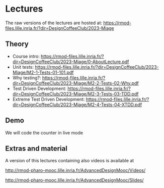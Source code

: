 # Lectures

The raw versions of the lectures are hosted at:  https://rmod-files.lille.inria.fr/?dir=DesignCoffeeClub/2023-Miage

## Theory
- Course intro: https://rmod-files.lille.inria.fr/?dir=DesignCoffeeClub/2023-Miage/0-AboutLecture.pdf
- Unit tests: https://rmod-files.lille.inria.fr/?dir=DesignCoffeeClub/2023-Miage/M2-1-Tests-01-101.pdf
- Why testing?: https://rmod-files.lille.inria.fr/?dir=DesignCoffeeClub/2023-Miage/M2-2-Tests-02-Why.pdf
- Test Driven Development: https://rmod-files.lille.inria.fr/?dir=DesignCoffeeClub/2023-Miage/M2-3-Tests-03-TDD.pdf
- Extreme Test Driven Development: https://rmod-files.lille.inria.fr/?dir=DesignCoffeeClub/2023-Miage/M2-4-Tests-04-XTDD.pdf

## Demo

We will code the counter in live mode

## Extras and material

A version of this lectures containing also videos is available at 

http://rmod-pharo-mooc.lille.inria.fr/AdvancedDesignMooc/Videos/

http://rmod-pharo-mooc.lille.inria.fr/AdvancedDesignMooc/Slides/
